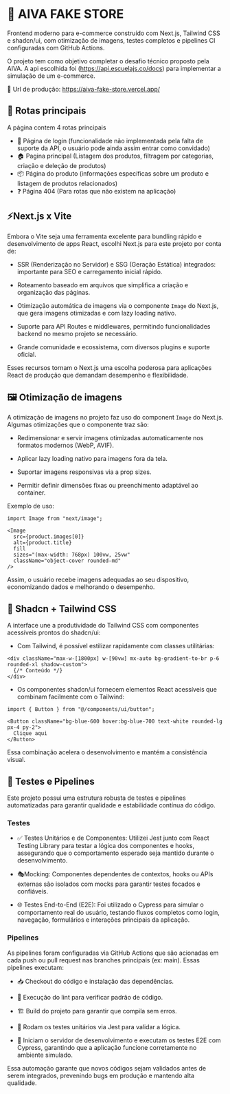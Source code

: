 
# 🛒 AIVA FAKE STORE

Frontend moderno para e-commerce construído com Next.js, Tailwind CSS e shadcn/ui, com otimização de imagens, testes completos e pipelines CI configuradas com GitHub Actions.

O projeto tem como objetivo completar o desafio técnico proposto pela AIVA.
A api escolhida foi (https://api.escuelajs.co/docs) para implementar a simulação de um e-commerce.

🔗 Url de produção: https://aiva-fake-store.vercel.app/

## 🚀 Rotas principais 
A página contem 4 rotas principais

- 🔐 Página de login 
    (funcionalidade não implementada pela falta de suporte da API, o usuário pode ainda assim entrar como convidado)
- 🏠 Pagina principal 
    (Listagem dos produtos, filtragem por categorias, criação e deleção de produtos)
- 📦 Página do produto 
    (informações específicas sobre um produto e listagem de produtos relacionados)
- ❓ Página 404 
    (Para rotas que não existem na aplicação)

## ⚡Next.js x Vite

Embora o Vite seja uma ferramenta excelente para bundling rápido e desenvolvimento de apps React, escolhi Next.js para este projeto por conta de:

- SSR (Renderização no Servidor) e SSG (Geração Estática) integrados: importante para SEO e carregamento inicial rápido.

- Roteamento baseado em arquivos que simplifica a criação e organização das páginas.

- Otimização automática de imagens via o componente `Image` do Next.js, que gera imagens otimizadas e com lazy loading nativo.

- Suporte para API Routes e middlewares, permitindo funcionalidades backend no mesmo projeto se necessário.

- Grande comunidade e ecossistema, com diversos plugins e suporte oficial.

Esses recursos tornam o Next.js uma escolha poderosa para aplicações React de produção que demandam desempenho e flexibilidade.

## 🖼️ Otimização de imagens

A otimização de imagens no projeto faz uso do component `Image` do Next.js. Algumas otimizações que o componente traz são:

- Redimensionar e servir imagens otimizadas automaticamente nos formatos modernos (WebP, AVIF).

- Aplicar lazy loading nativo para imagens fora da tela.

- Suportar imagens responsivas via a prop sizes.

- Permitir definir dimensões fixas ou preenchimento adaptável ao container.

Exemplo de uso:

```
import Image from "next/image";

<Image
  src={product.images[0]}
  alt={product.title}
  fill
  sizes="(max-width: 768px) 100vw, 25vw"
  className="object-cover rounded-md"
/>
```

Assim, o usuário recebe imagens adequadas ao seu dispositivo, economizando dados e melhorando o desempenho.

## 🎨 Shadcn + Tailwind CSS

A interface une a produtividade do Tailwind CSS com componentes acessíveis prontos do shadcn/ui:

- Com Tailwind, é possível estilizar rapidamente com classes utilitárias:

```
<div className="max-w-[1800px] w-[90vw] mx-auto bg-gradient-to-br p-6 rounded-xl shadow-custom">
  {/* Conteúdo */}
</div>
```

- Os componentes shadcn/ui fornecem elementos React acessíveis que combinam facilmente com o Tailwind:

```
import { Button } from "@/components/ui/button";

<Button className="bg-blue-600 hover:bg-blue-700 text-white rounded-lg px-4 py-2">
  Clique aqui
</Button>
```

Essa combinação acelera o desenvolvimento e mantém a consistência visual.

## 🧪 Testes e Pipelines

Este projeto possui uma estrutura robusta de testes e pipelines automatizadas para garantir qualidade e estabilidade contínua do código.

### Testes
- ✅ Testes Unitários e de Componentes: Utilizei Jest junto com React Testing Library para testar a lógica dos componentes e hooks, assegurando que o comportamento esperado seja mantido durante o desenvolvimento.
  
- 🎭Mocking: Componentes dependentes de contextos, hooks ou APIs externas são isolados com mocks para garantir testes focados e confiáveis.
  
- 🌐 Testes End-to-End (E2E): Foi utilizado o Cypress para simular o comportamento real do usuário, testando fluxos completos como login, navegação, formulários e interações principais da aplicação.

### Pipelines
As pipelines foram configuradas via GitHub Actions que são acionadas em cada push ou pull request nas branches principais (ex: main). Essas pipelines executam:

- 📥 Checkout do código e instalação das dependências.

- 🧹 Execução do lint para verificar padrão de código.

- 🏗️ Build do projeto para garantir que compila sem erros.

- 🧪 Rodam os testes unitários via Jest para validar a lógica.

- 🚀 Iniciam o servidor de desenvolvimento e executam os testes E2E com Cypress, garantindo que a aplicação funcione corretamente no ambiente simulado.

Essa automação garante que novos códigos sejam validados antes de serem integrados, prevenindo bugs em produção e mantendo alta qualidade.
